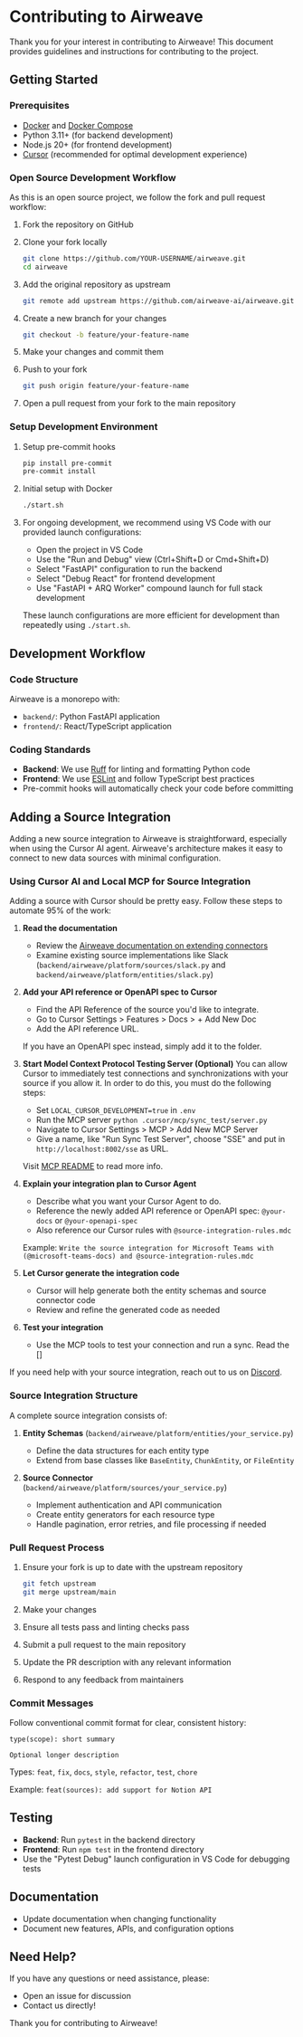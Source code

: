 # Contributing to Airweave

Thank you for your interest in contributing to Airweave! This document provides guidelines and instructions for contributing to the project.

## Getting Started

### Prerequisites

- [Docker](https://docs.docker.com/get-docker/) and [Docker Compose](https://docs.docker.com/compose/install/)
- Python 3.11+ (for backend development)
- Node.js 20+ (for frontend development)
- [Cursor](https://www.cursor.com/) (recommended for optimal development experience)

### Open Source Development Workflow

As this is an open source project, we follow the fork and pull request workflow:

1. Fork the repository on GitHub
2. Clone your fork locally
   ```bash
   git clone https://github.com/YOUR-USERNAME/airweave.git
   cd airweave
   ```

3. Add the original repository as upstream
   ```bash
   git remote add upstream https://github.com/airweave-ai/airweave.git
   ```

4. Create a new branch for your changes
   ```bash
   git checkout -b feature/your-feature-name
   ```

5. Make your changes and commit them
6. Push to your fork
   ```bash
   git push origin feature/your-feature-name
   ```

7. Open a pull request from your fork to the main repository

### Setup Development Environment

1. Setup pre-commit hooks
   ```bash
   pip install pre-commit
   pre-commit install
   ```

2. Initial setup with Docker
   ```bash
   ./start.sh
   ```

3. For ongoing development, we recommend using VS Code with our provided launch configurations:
   - Open the project in VS Code
   - Use the "Run and Debug" view (Ctrl+Shift+D or Cmd+Shift+D)
   - Select "FastAPI" configuration to run the backend
   - Select "Debug React" for frontend development
   - Use "FastAPI + ARQ Worker" compound launch for full stack development

   These launch configurations are more efficient for development than repeatedly using `./start.sh`.

## Development Workflow

### Code Structure

Airweave is a monorepo with:
- `backend/`: Python FastAPI application
- `frontend/`: React/TypeScript application

### Coding Standards

- **Backend**: We use [Ruff](https://github.com/astral-sh/ruff) for linting and formatting Python code
- **Frontend**: We use [ESLint](https://eslint.org/) and follow TypeScript best practices
- Pre-commit hooks will automatically check your code before committing

## Adding a Source Integration

Adding a new source integration to Airweave is straightforward, especially when using the Cursor AI agent. Airweave's architecture makes it easy to connect to new data sources with minimal configuration.

### Using Cursor AI and Local MCP for Source Integration

Adding a source with Cursor should be pretty easy. Follow these steps to automate 95% of the work:


1. **Read the documentation**
   - Review the [Airweave documentation on extending connectors](https://docs.airweave.ai/extending-connectors)
   - Examine existing source implementations like Slack (`backend/airweave/platform/sources/slack.py` and `backend/airweave/platform/entities/slack.py`)

2. **Add your API reference or OpenAPI spec to Cursor**
   - Find the API Reference of the source you'd like to integrate.
   - Go to Cursor Settings > Features > Docs > + Add New Doc
   - Add the API reference URL.

   If you have an OpenAPI spec instead, simply add it to the folder.

3. **Start Model Context Protocol Testing Server (Optional)**
   You can allow Cursor to immediately test connections and synchronizations with your source if you allow it. In order to do this, you must do the following steps:
   - Set `LOCAL_CURSOR_DEVELOPMENT=true` in `.env `
   - Run the MCP server `python .cursor/mcp/sync_test/server.py`
   - Navigate to Cursor Settings > MCP > Add New MCP Server
   - Give a name, like "Run Sync Test Server", choose "SSE" and put in `http://localhost:8002/sse` as URL.

   Visit [MCP README](https://github.com/airweave-ai/airweave/blob/main/.cursor/mcp/sync_test/README.md) to read more info.

4. **Explain your integration plan to Cursor Agent**
   - Describe what you want your Cursor Agent to do.
   - Reference the newly added API reference or OpenAPI spec: `@your-docs` or `@your-openapi-spec`
   - Also reference our Cursor rules with `@source-integration-rules.mdc`

   Example: `Write the source integration for Microsoft Teams with (@microsoft-teams-docs) and @source-integration-rules.mdc`

5. **Let Cursor generate the integration code**
   - Cursor will help generate both the entity schemas and source connector code
   - Review and refine the generated code as needed

6. **Test your integration**
   - Use the MCP tools to test your connection and run a sync. Read the []

If you need help with your source integration, reach out to us on [Discord](https://discord.com/invite/484HY9Ehxt).

### Source Integration Structure

A complete source integration consists of:

1. **Entity Schemas** (`backend/airweave/platform/entities/your_service.py`)
   - Define the data structures for each entity type
   - Extend from base classes like `BaseEntity`, `ChunkEntity`, or `FileEntity`

2. **Source Connector** (`backend/airweave/platform/sources/your_service.py`)
   - Implement authentication and API communication
   - Create entity generators for each resource type
   - Handle pagination, error retries, and file processing if needed

### Pull Request Process

1. Ensure your fork is up to date with the upstream repository
   ```bash
   git fetch upstream
   git merge upstream/main
   ```

2. Make your changes
3. Ensure all tests pass and linting checks pass
4. Submit a pull request to the main repository
5. Update the PR description with any relevant information
6. Respond to any feedback from maintainers

### Commit Messages

Follow conventional commit format for clear, consistent history:
```
type(scope): short summary

Optional longer description
```

Types: `feat`, `fix`, `docs`, `style`, `refactor`, `test`, `chore`

Example: `feat(sources): add support for Notion API`

## Testing

- **Backend**: Run `pytest` in the backend directory
- **Frontend**: Run `npm test` in the frontend directory
- Use the "Pytest Debug" launch configuration in VS Code for debugging tests

## Documentation

- Update documentation when changing functionality
- Document new features, APIs, and configuration options

## Need Help?

If you have any questions or need assistance, please:
- Open an issue for discussion
- Contact us directly!

Thank you for contributing to Airweave!
